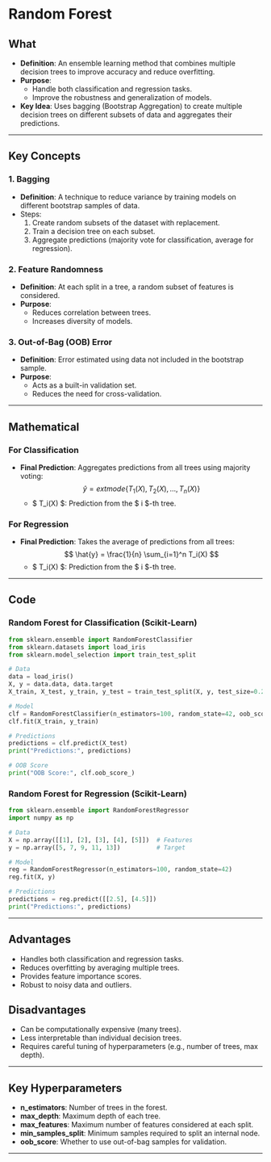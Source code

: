 # Random Forest

## What
- **Definition**: An ensemble learning method that combines multiple decision trees to improve accuracy and reduce overfitting.
- **Purpose**:
  - Handle both classification and regression tasks.
  - Improve the robustness and generalization of models.
- **Key Idea**: Uses bagging (Bootstrap Aggregation) to create multiple decision trees on different subsets of data and aggregates their predictions.

---

## Key Concepts

### 1. Bagging
- **Definition**: A technique to reduce variance by training models on different bootstrap samples of data.
- Steps:
  1. Create random subsets of the dataset with replacement.
  2. Train a decision tree on each subset.
  3. Aggregate predictions (majority vote for classification, average for regression).

### 2. Feature Randomness
- **Definition**: At each split in a tree, a random subset of features is considered.
- **Purpose**:
  - Reduces correlation between trees.
  - Increases diversity of models.

### 3. Out-of-Bag (OOB) Error
- **Definition**: Error estimated using data not included in the bootstrap sample.
- **Purpose**:
  - Acts as a built-in validation set.
  - Reduces the need for cross-validation.

---

## Mathematical

### For Classification
- **Final Prediction**: Aggregates predictions from all trees using majority voting:
  $$
  \hat{y} = 	ext{mode} \{ T_1(X), T_2(X), \dots, T_n(X) \}
  $$
  - $ T_i(X) $: Prediction from the $ i $-th tree.

### For Regression
- **Final Prediction**: Takes the average of predictions from all trees:
  $$
  \hat{y} = \frac{1}{n} \sum_{i=1}^n T_i(X)
  $$
  - $ T_i(X) $: Prediction from the $ i $-th tree.

---

## Code

### Random Forest for Classification (Scikit-Learn)
```python
from sklearn.ensemble import RandomForestClassifier
from sklearn.datasets import load_iris
from sklearn.model_selection import train_test_split

# Data
data = load_iris()
X, y = data.data, data.target
X_train, X_test, y_train, y_test = train_test_split(X, y, test_size=0.2, random_state=42)

# Model
clf = RandomForestClassifier(n_estimators=100, random_state=42, oob_score=True)
clf.fit(X_train, y_train)

# Predictions
predictions = clf.predict(X_test)
print("Predictions:", predictions)

# OOB Score
print("OOB Score:", clf.oob_score_)
```

### Random Forest for Regression (Scikit-Learn)
```python
from sklearn.ensemble import RandomForestRegressor
import numpy as np

# Data
X = np.array([[1], [2], [3], [4], [5]])  # Features
y = np.array([5, 7, 9, 11, 13])          # Target

# Model
reg = RandomForestRegressor(n_estimators=100, random_state=42)
reg.fit(X, y)

# Predictions
predictions = reg.predict([[2.5], [4.5]])
print("Predictions:", predictions)
```

---

## Advantages
- Handles both classification and regression tasks.
- Reduces overfitting by averaging multiple trees.
- Provides feature importance scores.
- Robust to noisy data and outliers.

## Disadvantages
- Can be computationally expensive (many trees).
- Less interpretable than individual decision trees.
- Requires careful tuning of hyperparameters (e.g., number of trees, max depth).

---

## Key Hyperparameters
- **n_estimators**: Number of trees in the forest.
- **max_depth**: Maximum depth of each tree.
- **max_features**: Maximum number of features considered at each split.
- **min_samples_split**: Minimum samples required to split an internal node.
- **oob_score**: Whether to use out-of-bag samples for validation.

---